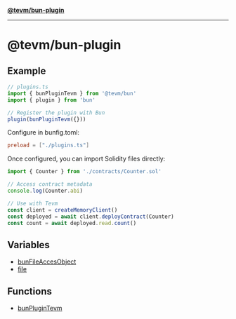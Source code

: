 [**@tevm/bun-plugin**](README.md)

***

# @tevm/bun-plugin

## Example

```typescript
// plugins.ts
import { bunPluginTevm } from '@tevm/bun'
import { plugin } from 'bun'

// Register the plugin with Bun
plugin(bunPluginTevm({}))
```

Configure in bunfig.toml:
```toml
preload = ["./plugins.ts"]
```

Once configured, you can import Solidity files directly:
```typescript
import { Counter } from './contracts/Counter.sol'

// Access contract metadata
console.log(Counter.abi)

// Use with Tevm
const client = createMemoryClient()
const deployed = await client.deployContract(Counter)
const count = await deployed.read.count()
```

## Variables

- [bunFileAccesObject](variables/bunFileAccesObject.md)
- [file](variables/file.md)

## Functions

- [bunPluginTevm](functions/bunPluginTevm.md)
